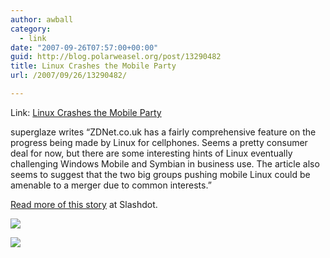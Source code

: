 ```yaml
---
author: awball
category:
  - link
date: "2007-09-26T07:57:00+00:00"
guid: http://blog.polarweasel.org/post/13290482
title: Linux Crashes the Mobile Party
url: /2007/09/26/13290482/

---
```

Link: [Linux Crashes the Mobile Party](http://rss.slashdot.org/~r/Slashdot/slashdot/~3/161515005/article.pl)

superglaze writes “ZDNet.co.uk has a fairly comprehensive feature on the progress being made by Linux for cellphones. Seems a pretty consumer deal for now, but there are some interesting hints of Linux eventually challenging Windows Mobile and Symbian in business use. The article also seems to suggest that the two big groups pushing mobile Linux could be amenable to a merger due to common interests.”

[Read more of this story](http://hardware.slashdot.org/article.pl?sid=07/09/26/1248210&from=rss) at Slashdot.

[![](http://rss.slashdot.org/~a/Slashdot/slashdot?i=9gZ68u)](http://rss.slashdot.org/~a/Slashdot/slashdot?a=9gZ68u)

![](http://rss.slashdot.org/~r/Slashdot/slashdot/~4/161515005)
